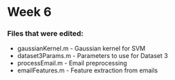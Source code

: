 # Week 6
### Files that were edited:

- gaussianKernel.m - Gaussian kernel for SVM
- dataset3Params.m - Parameters to use for Dataset 3
- processEmail.m - Email preprocessing
- emailFeatures.m - Feature extraction from emails